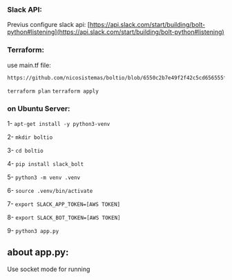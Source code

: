 ### Slack API:

Previus configure slack api: [https://api.slack.com/start/building/bolt-python#listening](https://api.slack.com/start/building/bolt-python#listening)

### Terraform:
use main.tf file:

    https://github.com/nicosistemas/boltio/blob/6550c2b7e49f2f42c5cd656555fd73ba41676113/main.tf

`terraform plan`
`terraform apply`

### on Ubuntu Server:

1- `apt-get install -y python3-venv`

2- `mkdir boltio`

3- `cd boltio`

4- `pip install slack_bolt`

5- `python3 -m venv .venv`

6- `source .venv/bin/activate`

7- `export SLACK_APP_TOKEN=[AWS TOKEN]`

8- `export SLACK_BOT_TOKEN=[AWS TOKEN]`

9- `python3 app.py`

## about app.py:

Use socket mode for running
